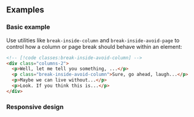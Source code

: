 ## Examples

### Basic example

Use utilities like `break-inside-column` and `break-inside-avoid-page` to control how a column or page break should behave within an element:

```html
<!-- [!code classes:break-inside-avoid-column] -->
<div class="columns-2">
  <p>Well, let me tell you something, ...</p>
  <p class="break-inside-avoid-column">Sure, go ahead, laugh...</p>
  <p>Maybe we can live without...</p>
  <p>Look. If you think this is...</p>
</div>
```

### Responsive design
